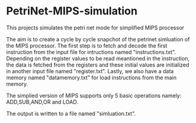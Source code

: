 # PetriNet-MIPS-simulation
This projects simulates the petri net mode for simplified MIPS processor 

The aim is to create a cycle by cycle snapchot of the petrinet simluation of the MIPS processor.
The first step is to fetch and decode the first instruction from the input file for intructions named "instructions.txt".
Depending on the register values to be read meantioned in the instruction, the data is fetched from the registers and these
initial values are initialized in another input file named "register.txt".
Lastly, we also have a data memory named "datamemory.txt" for load instructions from the main memory.

The simplied version of MIPS supports only 5 basic operations namely:
ADD,SUB,AND,OR and LOAD.

The output is written to a file named "simluation.txt". 
